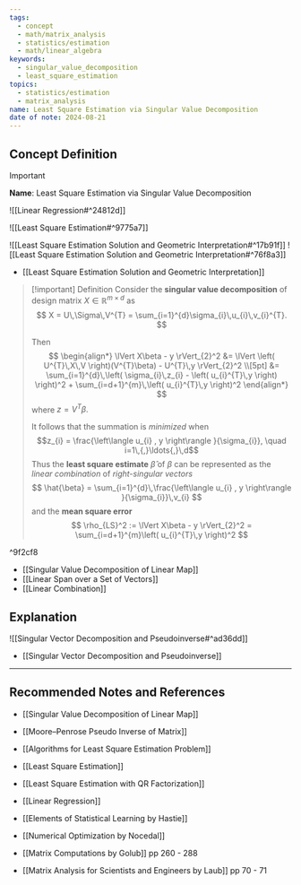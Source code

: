 ```yaml
---
tags:
  - concept
  - math/matrix_analysis
  - statistics/estimation
  - math/linear_algebra
keywords:
  - singular_value_decomposition
  - least_square_estimation
topics:
  - statistics/estimation
  - matrix_analysis
name: Least Square Estimation via Singular Value Decomposition
date of note: 2024-08-21
---
```


## Concept Definition

>[!important]
>**Name**: Least Square Estimation via Singular Value Decomposition


![[Linear Regression#^24812d]]

![[Least Square Estimation#^9775a7]]

 ![[Least Square Estimation Solution and Geometric Interpretation#^17b91f]]
![[Least Square Estimation Solution and Geometric Interpretation#^76f8a3]]

- [[Least Square Estimation Solution and Geometric Interpretation]]

>[!important] Definition
>Consider the **singular value decomposition** of design matrix $X \in \mathbb{R}^{m\times d}$ as
>$$
>  X = U\,\Sigma\,V^{T} = \sum_{i=1}^{d}\sigma_{i}\,u_{i}\,v_{i}^{T}.
>$$
>
>Then 
>$$
>\begin{align*}
> \lVert X\beta - y \rVert_{2}^2 &= \lVert \left( U^{T}\,X\,V \right)(V^{T}\beta) - U^{T}\,y  \rVert_{2}^2  \\[5pt]
> &= \sum_{i=1}^{d}\,\left( \sigma_{i}\,z_{i} - \left( u_{i}^{T}\,y \right) \right)^2 + \sum_{i=d+1}^{m}\,\left( u_{i}^{T}\,y \right)^2
>\end{align*}
>$$
>where $z = V^{T}\beta.$
>
>It follows that the summation is *minimized* when $$z_{i} = \frac{\left\langle u_{i} , y \right\rangle }{\sigma_{i}}, \quad i=1\,{,}\ldots{,}\,d$$ 
>Thus the **least square estimate** $\hat{\beta}$ of $\beta$ can be represented as the *linear combination* of *right-singular vectors*
>$$
>\hat{\beta} = \sum_{i=1}^{d}\,\frac{\left\langle u_{i} , y \right\rangle }{\sigma_{i}}\,v_{i}
>$$
>and the **mean square error**
>$$
>\rho_{LS}^2 := \lVert X\beta - y \rVert_{2}^2 = \sum_{i=d+1}^{m}\left( u_{i}^{T}\,y \right)^2
>$$

^9f2cf8

- [[Singular Value Decomposition of Linear Map]]
- [[Linear Span over a Set of Vectors]]
- [[Linear Combination]]


## Explanation

![[Singular Vector Decomposition and Pseudoinverse#^ad36dd]]


- [[Singular Vector Decomposition and Pseudoinverse]]


-----------
##  Recommended Notes and References


- [[Singular Value Decomposition of Linear Map]]
- [[Moore–Penrose Pseudo Inverse of Matrix]]


- [[Algorithms for Least Square Estimation Problem]]
- [[Least Square Estimation]]
- [[Least Square Estimation with QR Factorization]]
- [[Linear Regression]]



- [[Elements of Statistical Learning by Hastie]]
- [[Numerical Optimization by Nocedal]]
- [[Matrix Computations by Golub]] pp 260 - 288
- [[Matrix Analysis for Scientists and Engineers by Laub]] pp 70 - 71